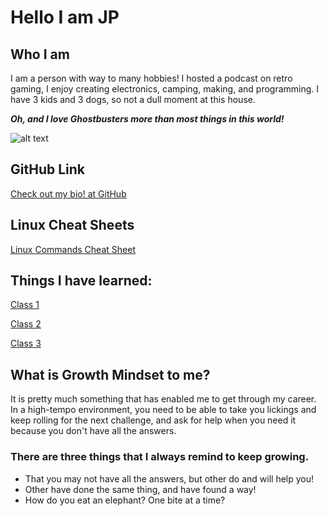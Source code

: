 # Hello I am JP  

## Who I am

I am a person with way to many hobbies!  I hosted a podcast on retro gaming, I enjoy creating electronics, camping, making, and programming.  I have 3 kids and 3 dogs, so not a dull moment at this house.  

***Oh, and I love *Ghostbusters* more than most things in this world!***

![alt text](https://d1yjjnpx0p53s8.cloudfront.net/styles/logo-original-577x577/s3/052014/ghostbusters_logo_1984_no_fill.png "Ghostbusters")

## GitHub Link

[Check out my bio! at GitHub](https://github.com/4a50)

## Linux Cheat Sheets

[Linux Commands Cheat Sheet](LinuxCheetSheet.md)

## Things I have learned:

[Class 1](DAY1.md)

[Class 2](README.md)

[Class 3](git-revisions.md)

## What is Growth Mindset to me?

It is pretty much something that has enabled me to get through my career.  In a high-tempo environment, you need to be able to take you lickings and keep rolling for the next challenge, and ask for help when you need it because you don't have all the answers.

### There are three things that I always remind to keep growing.

- That you may not have all the answers, but other do and will help you!
- Other have done the same thing, and have found a way!
- How do you eat an elephant?  One bite at a time?
